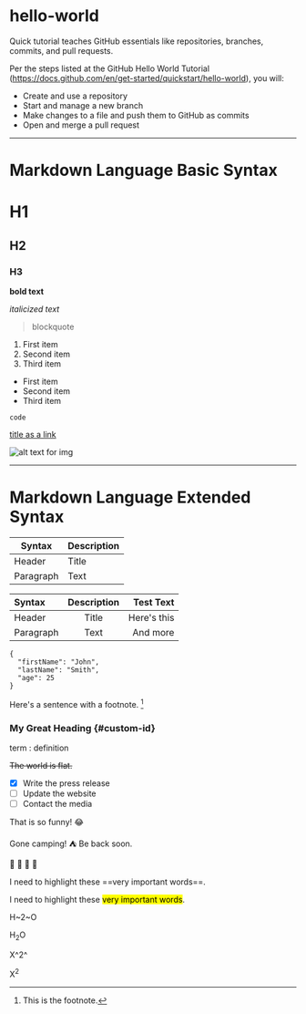 # hello-world
Quick tutorial teaches GitHub essentials like repositories, branches, commits, and pull requests.

Per the steps listed at the GitHub Hello World Tutorial (https://docs.github.com/en/get-started/quickstart/hello-world), you will:
- Create and use a repository
- Start and manage a new branch
- Make changes to a file and push them to GitHub as commits
- Open and merge a pull request

---

# Markdown Language Basic Syntax
# H1
## H2
### H3

**bold text**

*italicized text*

> blockquote

1. First item
2. Second item
3. Third item

- First item
- Second item
- Third item

`code`

[title as a link](https://www.example.com)

![alt text for img](image.jpg)

---

# Markdown Language Extended Syntax 

| Syntax | Description |
| ----------- | ----------- |
| Header | Title |
| Paragraph | Text |

| Syntax      | Description | Test Text     |
| :---        |    :----:   |          ---: |
| Header      | Title       | Here's this   |
| Paragraph   | Text        | And more      |

```
{
  "firstName": "John",
  "lastName": "Smith",
  "age": 25
}
```

Here's a sentence with a footnote. [^1]

[^1]: This is the footnote.

### My Great Heading {#custom-id}

term
: definition

~~The world is flat.~~

- [x] Write the press release
- [ ] Update the website
- [ ] Contact the media

That is so funny! :joy:

Gone camping! :tent: Be back soon.

:apple:  :cake:  :balloon:  :key:

I need to highlight these ==very important words==.

I need to highlight these <mark>very important words</mark>.

H~2~O

H<sub>2</sub>O
  
X^2^

X<sup>2</sup>
